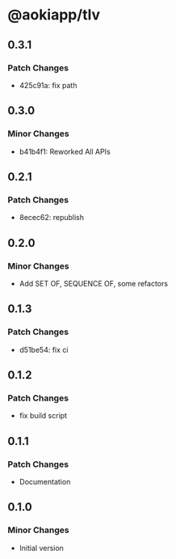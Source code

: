 # @aokiapp/tlv

## 0.3.1

### Patch Changes

- 425c91a: fix path

## 0.3.0

### Minor Changes

- b41b4f1: Reworked All APIs

## 0.2.1

### Patch Changes

- 8ecec62: republish

## 0.2.0

### Minor Changes

- Add SET OF, SEQUENCE OF, some refactors

## 0.1.3

### Patch Changes

- d51be54: fix ci

## 0.1.2

### Patch Changes

- fix build script

## 0.1.1

### Patch Changes

- Documentation

## 0.1.0

### Minor Changes

- Initial version
